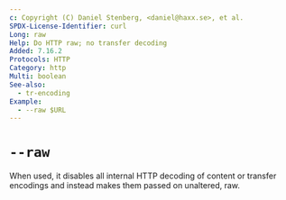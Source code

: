 ```yaml
---
c: Copyright (C) Daniel Stenberg, <daniel@haxx.se>, et al.
SPDX-License-Identifier: curl
Long: raw
Help: Do HTTP raw; no transfer decoding
Added: 7.16.2
Protocols: HTTP
Category: http
Multi: boolean
See-also:
  - tr-encoding
Example:
  - --raw $URL
---
```


# `--raw`

When used, it disables all internal HTTP decoding of content or transfer
encodings and instead makes them passed on unaltered, raw.
